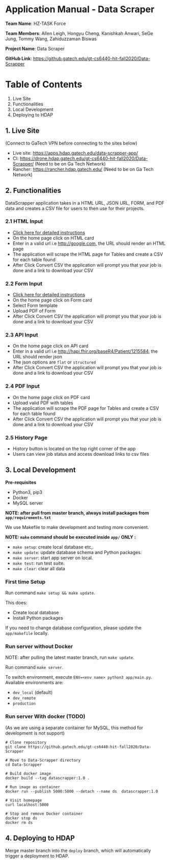 # Application Manual - Data Scraper

**Team Name**: HZ-TASK Force 

**Team Members**: Allen Leigh, Hongyu Cheng, Kanishkah Anwari, SeGe Jung, Tommy Wang, Zahiduzzaman Biswas 

**Project Name**: Data Scraper 

**GitHub Link**: https://github.gatech.edu/gt-cs6440-hit-fall2020/Data-Scrapper 

# Table of Contents
1. Live Site
2. Functionalities
3. Local Development
4. Deploying to HDAP

## 1. Live Site
(Connect to GaTech VPN before connecting to the sites below)

* Live site: https://apps.hdap.gatech.edu/data-scrapper-app/
* CI: https://drone.hdap.gatech.edu/gt-cs6440-hit-fall2020/Data-Scrapper/ (Need to be on Ga Tech Network)
* Rancher: https://rancher.hdap.gatech.edu/ (Need to be on Ga Tech Network)

## 2. Functionalities
DataScrapper application takes in a HTML URL, JSON URL, FORM, and PDF data and creates a CSV file for users to then use for their projects. 

### 2.1 HTML Input
* [Click here for detailed instructions](https://github.gatech.edu/gt-cs6440-hit-fall2020/Data-Scrapper/blob/master/Final%20Delivery/How%20to%20Parse%20HTML%20Tables%20from%20a%20Website%20URL.pdf)
* On the home page click on HTML card
* Enter in a valid url i.e http://google.com, the URL should render an HTML page
* The application will scrape the HTML page for Tables and create a CSV for each table found
* After Click Convert CSV the application will prompt you that your job is done and a link to download your CSV

### 2.2 Form Input
* [Click here for detailed instructions](https://github.gatech.edu/gt-cs6440-hit-fall2020/Data-Scrapper/blob/master/Final%20Delivery/How%20to%20Parse%20HTML%20Tables%20from%20a%20Website%20URL.pdf)
* On the home page click on Form card
* Select Form template
* Upload PDF of Form
* After Click Convert CSV the application will prompt you that your job is done and a link to download your CSV

### 2.3 API Input
* On the home page click on API card
* Enter in a valid url i.e http://hapi.fhir.org/baseR4/Patient/1215584, the URL should render json
* The json options are `flat` or `structured`
* After Click Convert CSV the application will prompt you that your job is done and a link to download your CSV

### 2.4 PDF Input
* On the home page click on PDF card
* Upload valid PDF with tables
* The application will scrape the PDF page for Tables and create a CSV for each table found
* After Click Convert CSV the application will prompt you that your job is done and a link to download your CSV

### 2.5 History Page
* History button is located on the top right corner of the app
* Users can view job status and access download links to csv files

## 3. Local Development

**Pre-requisites**
* Python3, pip3
* Docker
* MySQL server

**NOTE: after pull from master branch, always install packages from `app/requirements.txt`**

We use Makefile to make development and testing more convenient.

**NOTE: `make` command should be executed inside `app/` ONLY :**

* `make setup`: create local database etc,.
* `make update`: update database schema and Python packages.
* `make server`: start app server on local.
* `make test`: run test suite.
* `make clear`: clear all data

### First time Setup

Run command `make setup && make update`.

This does:

* Create local database
* Install Python packages

If you need to change database configuration, please update the `app/makefile` locally.

### Run server without Docker

NOTE: after pulling the latest master branch, run `make update`.

Run command `make server`.

To switch environment, execute `ENV=<env name> python3 app/main.py`. Available environments are:

* `dev_local` (default)
* `dev_remote`
* `production`


### Run server With docker (TODO)

(As we are using a separate container for MySQL, this method for development is not support)

```shell
# Clone repository
git clone https://github.gatech.edu/gt-cs6440-hit-fall2020/Data-Scrapper

# Move to Data-Scrapper directory
cd Data-Scrapper

# Build docker image
docker build --tag datascrapper:1.0 .

# Run image as container
docker run --publish 5000:5000 --detach --name ds  datascrapper:1.0

# Visit homepage
curl localhost:5000

# Stop and remove Docker container
docker stop ds
docker rm ds
```

## 4. Deploying to HDAP

Merge master branch into the `deploy` branch, which will automatically trigger a deployment to HDAP.




